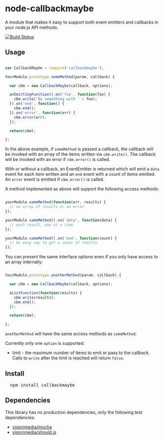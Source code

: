 # node-callbackmaybe
A module that makes it easy to support both event emitters and callbacks in your node.js API methods.

[![Build Status](https://secure.travis-ci.org/pofallon/node-callbackmaybe.png?branch=master)](http://travis-ci.org/pofallon/node-callbackmaybe)

## Usage

```javascript

var CallbackMaybe = require('callbackmaybe');

YourModule.prototype.someMethod(param, callback) {

  var cbm = new CallbackMaybe(callback, options);

  anEmittingFunction().on('foo', function(foo) {
    cbm.write('Do something with ' + foo);
  }).on('end', function() {
    cbm.end();
  }).on('error', function(err) {
    cbm.error(err);
  });

  return(cbm);

};


```

In the above example, if `someMethod` is passed a callback, the callback will be invoked with an array of the items written via `cbm.write()`.  The callback will be invoked with an error if `cbm.error()` is called.

With or without a callback, an EventEmitter is returned which will emit a `data` event for each item written and an `end` event with a count of items emitted.  An `error` event is emitted if `cbm.error()` is called.

A method implemented as above will support the following access methods:

```javascript

yourModule.someMethod(function(err, results) {
  // an array of results or an error
});

yourModule.someMethod().on('data', function(data) {
  // each result, one at a time
});

yourModule.someMethod().on('end', function(count) {
  // An easy way to get a count of results
});

```

You can present the same interface options even if you only have access to an array internally:

```javascript

YourModule.prototype.anotherMethod(param, callback) {

  var cbm = new CallbackMaybe(callback, options);

  aListFunction(function(results) {
    cbm.write(results);
    cbm.end();
  });

  return(cbm);

};

```

`anotherMethod` will have the same access methods as `someMethod`.

Currently only one `option` is supported:

* limit - the maximum number of items to emit or pass to the callback.  Calls to `write` after the limit is reached will return `false`.

## Install

<pre>
  npm install callbackmaybe
</pre>

## Dependencies

This library has no production dependencies, only the following test dependencies:

* [visionmedia/mocha](/visionmedia/mocha)
* [visionmedia/should.js](/visionmedia/should.js)
